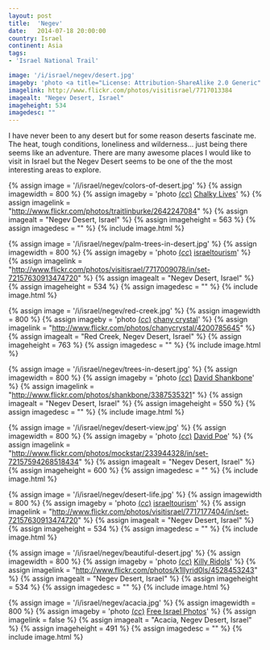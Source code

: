 ```yaml
---
layout: post
title:  'Negev'
date:   2014-07-18 20:00:00
country: Israel
continent: Asia
tags:
- 'Israel National Trail'

image: '/i/israel/negev/desert.jpg'
imageby: 'photo <a title="License: Attribution-ShareAlike 2.0 Generic" href="https://creativecommons.org/licenses/by-sa/2.0/">(<em>cc</em>)</a> <a href="http://www.flickr.com/photos/visitisrael/7717013384">israeltourism</a>'
imagelink: http://www.flickr.com/photos/visitisrael/7717013384
imagealt: "Negev Desert, Israel"
imageheight: 534
imagedesc: ""
---
```

I have never been to any desert but for some reason deserts fascinate me. The heat, tough conditions, loneliness and wilderness... just being there seems like an adventure. There are many awesome places I would like to visit in Israel but the Negev Desert seems to be one of the the most interesting areas to explore.

<!-- img -->
{% assign image = '/i/israel/negev/colors-of-desert.jpg' %}
{% assign imagewidth = 800 %}
{% assign imageby = 'photo <a title="License: Attribution 2.0 Generic" href="https://creativecommons.org/licenses/by/2.0/">(<em>cc</em>)</a> <a href="http://www.flickr.com/photos/traitlinburke/2642247084">Chalky Lives</a>' %}
{% assign imagelink = "http://www.flickr.com/photos/traitlinburke/2642247084" %}
{% assign imagealt = "Negev Desert, Israel" %}
{% assign imageheight = 563 %}
{% assign imagedesc = "" %}
{% include image.html %}

{% assign image = '/i/israel/negev/palm-trees-in-desert.jpg' %}
{% assign imagewidth = 800 %}
{% assign imageby = 'photo <a title="License: Attribution-ShareAlike 2.0 Generic" href="https://creativecommons.org/licenses/by-sa/2.0/">(<em>cc</em>)</a> <a href="http://www.flickr.com/photos/visitisrael/7717009078/in/set-72157630913474720">israeltourism</a>' %}
{% assign imagelink = "http://www.flickr.com/photos/visitisrael/7717009078/in/set-72157630913474720" %}
{% assign imagealt = "Negev Desert, Israel" %}
{% assign imageheight = 534 %}
{% assign imagedesc = "" %}
{% include image.html %}

{% assign image = '/i/israel/negev/red-creek.jpg' %}
{% assign imagewidth = 800 %}
{% assign imageby = 'photo <a title="License: Attribution-NoDerivs 2.0 Generic" href="https://creativecommons.org/licenses/by-nd/2.0/">(<em>cc</em>)</a> <a href="http://www.flickr.com/photos/chanycrystal/4200785645">chany crystal</a>' %}
{% assign imagelink = "http://www.flickr.com/photos/chanycrystal/4200785645" %}
{% assign imagealt = "Red Creek, Negev Desert, Israel" %}
{% assign imageheight = 763 %}
{% assign imagedesc = "" %}
{% include image.html %}

{% assign image = '/i/israel/negev/trees-in-desert.jpg' %}
{% assign imagewidth = 800 %}
{% assign imageby = 'photo <a title="License: Attribution 2.0 Generic" href="https://creativecommons.org/licenses/by/2.0/">(<em>cc</em>)</a> <a href="http://www.flickr.com/photos/shankbone/3387535321">David Shankbone</a>' %}
{% assign imagelink = "http://www.flickr.com/photos/shankbone/3387535321" %}
{% assign imagealt = "Negev Desert, Israel" %}
{% assign imageheight = 550 %}
{% assign imagedesc = "" %}
{% include image.html %}

{% assign image = '/i/israel/negev/desert-view.jpg' %}
{% assign imagewidth = 800 %}
{% assign imageby = 'photo <a title="License: Attribution-NoDerivs 2.0 Generic" href="https://creativecommons.org/licenses/by-nd/2.0/">(<em>cc</em>)</a> <a href="http://www.flickr.com/photos/mockstar/233944328/in/set-72157594268518434">David Poe</a>' %}
{% assign imagelink = "http://www.flickr.com/photos/mockstar/233944328/in/set-72157594268518434" %}
{% assign imagealt = "Negev Desert, Israel" %}
{% assign imageheight = 600 %}
{% assign imagedesc = "" %}
{% include image.html %}

{% assign image = '/i/israel/negev/desert-life.jpg' %}
{% assign imagewidth = 800 %}
{% assign imageby = 'photo <a title="License: Attribution-ShareAlike 2.0 Generic" href="https://creativecommons.org/licenses/by-sa/2.0/">(<em>cc</em>)</a> <a href="http://www.flickr.com/photos/visitisrael/7717177404/in/set-72157630913474720">israeltourism</a>' %}
{% assign imagelink = "http://www.flickr.com/photos/visitisrael/7717177404/in/set-72157630913474720" %}
{% assign imagealt = "Negev Desert, Israel" %}
{% assign imageheight = 534 %}
{% assign imagedesc = "" %}
{% include image.html %}

{% assign image = '/i/israel/negev/beautiful-desert.jpg' %}
{% assign imagewidth = 800 %}
{% assign imageby = 'photo <a title="License: Attribution-ShareAlike 2.0 Generic" href="https://creativecommons.org/licenses/by-sa/2.0/">(<em>cc</em>)</a> <a href="http://www.flickr.com/photos/k1llyrid0ls/4528453243">Killy Ridols</a>' %}
{% assign imagelink = "http://www.flickr.com/photos/k1llyrid0ls/4528453243" %}
{% assign imagealt = "Negev Desert, Israel" %}
{% assign imageheight = 534 %}
{% assign imagedesc = "" %}
{% include image.html %}

{% assign image = '/i/israel/negev/acacia.jpg' %}
{% assign imagewidth = 800 %}
{% assign imageby = 'photo <a title="License: Attribution 3.0 Unported" href="http://creativecommons.org/licenses/by/3.0/deed.en">(<em>cc</em>)</a> <a href="http://commons.wikimedia.org/wiki/File:Negev_Shita.jpg#mediaviewer/File:Negev_Shita.jpg">Free Israel Photos</a>' %}
{% assign imagelink = false %}
{% assign imagealt = "Acacia, Negev Desert, Israel" %}
{% assign imageheight = 491 %}
{% assign imagedesc = "" %}
{% include image.html %}